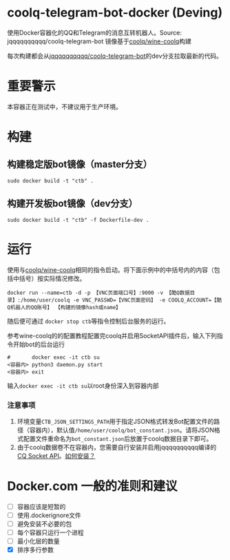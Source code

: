 # coolq-telegram-bot-docker (Deving)
使用Docker容器化的QQ和Telegram的消息互转机器人。Source: jqqqqqqqqqq/coolq-telegram-bot
镜像基于[coolq/wine-coolq](https://hub.docker.com/r/coolq/wine-coolq/)构建

每次构建都会从[jqqqqqqqqqq/coolq-telegram-bot](https://github.com/jqqqqqqqqqq/coolq-telegram-bot)的dev分支拉取最新的代码。

# 重要警示
本容器正在测试中，不建议用于生产环境。

# 构建

## 构建稳定版bot镜像（master分支）
```shell
sudo docker build -t "ctb" .
```

## 构建开发板bot镜像（dev分支）
```shell
sudo docker build -t "ctb" -f Dockerfile-dev .
```

# 运行
使用与[coolq/wine-coolq](https://cqp.cc/t/34558)相同的指令启动。将下面示例中的中括号内的内容（包括中括号）按实际情况修改。

```shell
docker run --name=ctb -d -p 【VNC页面端口号】:9000 -v 【酷Q数据目录】:/home/user/coolq -e VNC_PASSWD=【VNC页面密码】 -e COOLQ_ACCOUNT=【酷Q机器人的QQ账号】 【构建的镜像hash或name】
```

随后便可通过 `docker stop ctb`等指令控制后台服务的运行。

参考wine-coolq的的配置教程配置完coolq并启用SocketAPI插件后，输入下列指令开始bot的后台运行

```shell
#       docker exec -it ctb su
<容器内> python3 daemon.py start
<容器内> exit
```

输入`docker exec -it ctb su`以root身份深入到容器内部

### 注意事项
1. 环境变量`CTB_JSON_SETTINGS_PATH`用于指定JSON格式转发Bot配置文件的路径（容器内），默认值`/home/user/coolq/bot_constant.json`。请将JSON格式配置文件重命名为`bot_constant.json`后放置于coolq数据目录下即可。
2. 由于coolq数据卷不在容器内，您需要自行安装并启用jqqqqqqqqqq编译的[CQ Socket API](https://github.com/jqqqqqqqqqq/coolq-telegram-bot/releases/tag/v2.5.0)。[如何安装？](https://github.com/jqqqqqqqqqq/coolq-telegram-bot/tree/v2.5.0#安装酷q-socket-api)

# Docker.com 一般的准则和建议
- [ ] 容器应该是短暂的
- [ ] 使用.dockerignore文件
- [ ] 避免安装不必要的包
- [ ] 每个容器只运行一个进程
- [ ] 最小化层的数量
- [x] 排序多行参数
